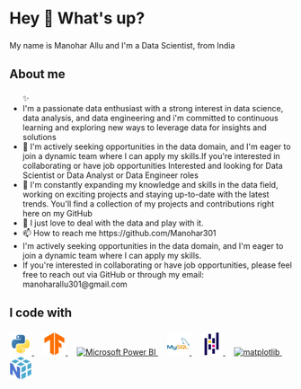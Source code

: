 <h1 align="left">Hey 👋 What's up?</h1>

###

<p align="left">My name is Manohar Allu and I'm a Data Scientist, from India</p>

###

<h2 align="left">About me</h2>

###

<ul align="left">✨ 
<li> I'm a passionate data enthusiast with a strong interest in data science, data analysis, and data engineering and i'm committed to continuous learning and exploring new ways to leverage data for insights and solutions</li>
<li>👀 I'm actively seeking opportunities in the data domain, and I'm eager to join a dynamic team where I can apply my skills.If you're interested in collaborating or have job opportunities
Interested and looking for Data Scientist or Data Analyst or Data Engineer roles</li>
<li>🌱 I'm constantly expanding my knowledge and skills in the data field, working on exciting projects and staying up-to-date with the latest trends. You'll find a collection of my projects and contributions right here on my GitHub</li>
<li>💞️ I just love to deal with the data and play with it.</li>
<li>📫 How to reach me https://github.com/Manohar301</li>
<li>I'm actively seeking opportunities in the data domain, and I'm eager to join a dynamic team where I can apply my skills.</li>
<li>If you're interested in collaborating or have job opportunities, please feel free to reach out via GitHub or through my email: manoharallu301@gmail.com</li>
</ul>

###

<h2 align="left">I code with</h2>

###

<div align="left">
<a href="https://www.python.org" target="_blank"> 
  <img src="https://raw.githubusercontent.com/devicons/devicon/master/icons/python/python-original.svg" alt="python" width="40" height="40"/> 
</a>
  <img width="12" />
<a href="https://www.tensorflow.org/" target="_blank"> 
  <img src="https://raw.githubusercontent.com/devicons/devicon/master/icons/tensorflow/tensorflow-original.svg" alt="machine-learning" width="40" height="40"/> 
</a>
  <img width="12" />
<a href="https://powerbi.microsoft.com/" target="_blank"> 
  <img src="https://github.com/[your-username]/[your-repo]/blob/main/powerbi.gif" alt="Microsoft Power BI" width="40" height="40"/> 
</a>

  <img width="12" />
<a href="https://www.mysql.com/" target="_blank"> 
  <img src="https://raw.githubusercontent.com/devicons/devicon/master/icons/mysql/mysql-original-wordmark.svg" alt="sql" width="40" height="40"/> 
</a>
  <img width="12" />
<a href="https://pandas.pydata.org/" target="_blank"> 
  <img src="https://raw.githubusercontent.com/devicons/devicon/master/icons/pandas/pandas-original.svg" alt="pandas" width="40" height="40"/> 
</a>
  <img width="12" />
<a href="https://matplotlib.org/" target="_blank"> 
  <img src="https://upload.wikimedia.org/wikipedia/commons/8/84/Matplotlib_icon.svg" alt="matplotlib" width="40" height="40"/> 
</a>
    <img width="12" />
<a href="https://numpy.org/" target="_blank"> 
  <img src="https://raw.githubusercontent.com/devicons/devicon/master/icons/numpy/numpy-original.svg" alt="numpy" width="40" height="40"/> 
</a>

  
</div>

###
